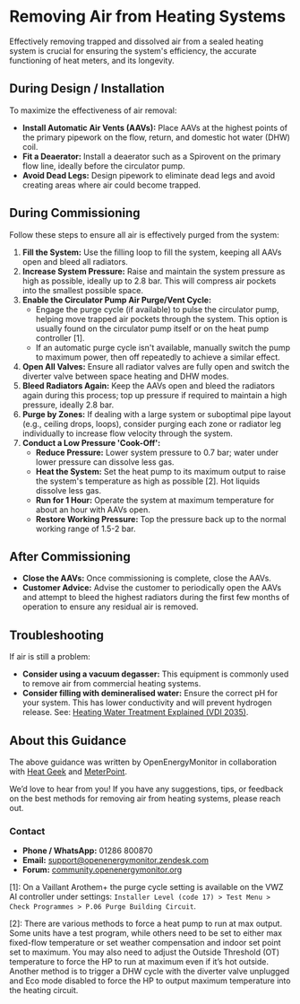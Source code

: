 # Removing Air from Heating Systems

Effectively removing trapped and dissolved air from a sealed heating system is crucial for ensuring the system's efficiency, the accurate functioning of heat meters, and its longevity.

## During Design / Installation

To maximize the effectiveness of air removal:

- **Install Automatic Air Vents (AAVs):** Place AAVs at the highest points of the primary pipework on the flow, return, and domestic hot water (DHW) coil.
- **Fit a Deaerator:** Install a deaerator such as a Spirovent on the primary flow line, ideally before the circulator pump.
- **Avoid Dead Legs:** Design pipework to eliminate dead legs and avoid creating areas where air could become trapped.

## During Commissioning

Follow these steps to ensure all air is effectively purged from the system:

1. **Fill the System:** Use the filling loop to fill the system, keeping all AAVs open and bleed all radiators.
2. **Increase System Pressure:** Raise and maintain the system pressure as high as possible, ideally up to 2.8 bar. This will compress air pockets into the smallest possible space.
3. **Enable the Circulator Pump Air Purge/Vent Cycle:**
   - Engage the purge cycle (if available) to pulse the circulator pump, helping move trapped air pockets through the system. This option is usually found on the circulator pump itself or on the heat pump controller [1].
   - If an automatic purge cycle isn't available, manually switch the pump to maximum power, then off repeatedly to achieve a similar effect.
4. **Open All Valves:** Ensure all radiator valves are fully open and switch the diverter valve between space heating and DHW modes.
5. **Bleed Radiators Again:** Keep the AAVs open and bleed the radiators again during this process; top up pressure if required to maintain a high pressure, ideally 2.8 bar.
6. **Purge by Zones:** If dealing with a large system or suboptimal pipe layout (e.g., ceiling drops, loops), consider purging each zone or radiator leg individually to increase flow velocity through the system.
7. **Conduct a Low Pressure 'Cook-Off':**
   - **Reduce Pressure:** Lower system pressure to 0.7 bar; water under lower pressure can dissolve less gas.
   - **Heat the System:** Set the heat pump to its maximum output to raise the system's temperature as high as possible [2]. Hot liquids dissolve less gas.
   - **Run for 1 Hour:** Operate the system at maximum temperature for about an hour with AAVs open.
   - **Restore Working Pressure:** Top the pressure back up to the normal working range of 1.5-2 bar.

## After Commissioning

- **Close the AAVs:** Once commissioning is complete, close the AAVs.
- **Customer Advice:** Advise the customer to periodically open the AAVs and attempt to bleed the highest radiators during the first few months of operation to ensure any residual air is removed.

## Troubleshooting

If air is still a problem:

- **Consider using a vacuum degasser:** This equipment is commonly used to remove air from commercial heating systems.
- **Consider filling with demineralised water:** Ensure the correct pH for your system. This has lower conductivity and will prevent hydrogen release. See: [Heating Water Treatment Explained (VDI 2035)](https://www.heatgeek.com/heating-water-treatment-explained-vdi-2035).

## About this Guidance

The above guidance was written by OpenEnergyMonitor in collaboration with [Heat Geek](https://www.heatgeek.com/) and [MeterPoint](https://meterpoint.com/).

We’d love to hear from you! If you have any suggestions, tips, or feedback on the best methods for removing air from heating systems, please reach out.

### Contact

- **Phone / WhatsApp:** 01286 800870
- **Email:** [support@openenergymonitor.zendesk.com](mailto:support@openenergymonitor.zendesk.com)
- **Forum:** [community.openenergymonitor.org](https://community.openenergymonitor.org)

[1]: On a Vaillant Arothem+ the purge cycle setting is available on the VWZ AI controller under settings: `Installer Level (code 17) > Test Menu > Check Programmes > P.06 Purge Building Circuit`.

[2]: There are various methods to force a heat pump to run at max output. Some units have a test program, while others need to be set to either max fixed-flow temperature or set weather compensation and indoor set point set to maximum. You may also need to adjust the Outside Threshold (OT) temperature to force the HP to run at maximum even if it’s hot outside. Another method is to trigger a DHW cycle with the diverter valve unplugged and Eco mode disabled to force the HP to output maximum temperature into the heating circuit.
